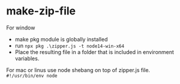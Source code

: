 # make-zip-file
For window 
- make pkg module is globally installed
- run <code>npx pkg .\zipper.js -t node14-win-x64</code>
- Place the resulting file in a folder that is included in environment variables.

For mac or linus use node shebang on top of zipper.js file.<br>
<code>#!/usr/bin/env node</code>
